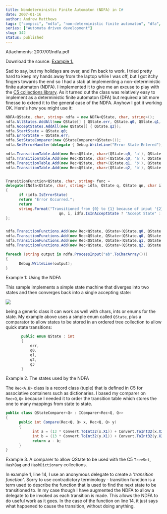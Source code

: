 ```yaml
---
title: Nondeterministic Finite Automaton (NDFA) in C#
date: 2007-01-16
author: Andrew Matthews
tags: ["compsci", "ndfa", "non-deterministic finite automaton", "dfa", "automata"]
series: ["Automata driven development"]
slug: 342
status: published
---
```

Attachments: 2007/01/ndfa.pdf

Download the source: [Example 1.](/2007/01/ndfa.pdf)

Sad to say, but my holidays are over, and I’m back to work. I tried pretty hard to keep my hands away from the laptop while I was off, but I got itchy fingers towards the end so I had a stab at implementing a non-deterministic finite automaton (NDFA). I implemented it to give me an excuse to play with the [C5 collections library](http://www.itu.dk/research/c5/). As it turned out the class was relatively easy to implement as a deterministic finite automaton (DFA) but required a bit more finesse to extend it to the general case of the NDFA. Anyhow I got it working OK. Here's how you might use it:

```csharp
NDFA<QState, char, string> ndfa = new NDFA<QState, char, string>();
ndfa.AllStates.AddAll(new QState[] { QState.err, QState.q0, QState.q1, QState.q2 });
ndfa.AcceptStates.AddAll(new QState[] { QState.q2});
ndfa.StartState = QState.q0;
ndfa.ErrorState = QState.err;
ndfa.SetStateComparer(new QStateComparer<QState>());
ndfa.SetErrorHandler(delegate { Debug.WriteLine("Error State Entered"); });

ndfa.TransitionTable.Add(new Rec<QState, char>(QState.q0, 'a'), QState.q1);
ndfa.TransitionTable.Add(new Rec<QState, char>(QState.q0, 'a'), QState.q2);
ndfa.TransitionTable.Add(new Rec<QState, char>(QState.q1, 'b'), QState.q3);
ndfa.TransitionTable.Add(new Rec<QState, char>(QState.q2, 'b'), QState.q3);


TransitionFunction<QState, char, string> func =
delegate(INdfa<QState, char, string> idfa, QState q, QState qn, char i)
{
      if (idfa.IsErrorState)
      return "Error Occurred.";
      return
      string.Format("Transitioned from {0} to {1} because of input '{2}' ({3})", q,
                        qn, i, idfa.IsInAcceptState ? "Accept State" : "Non-Accept State");
};


ndfa.TransitionFunctions.Add(new Rec<QState, QState>(QState.q0, QState.q1), func);
ndfa.TransitionFunctions.Add(new Rec<QState, QState>(QState.q0, QState.q2), func);
ndfa.TransitionFunctions.Add(new Rec<QState, QState>(QState.q1, QState.q3), func);
ndfa.TransitionFunctions.Add(new Rec<QState, QState>(QState.q2, QState.q3), func);

foreach (string output in ndfa.ProcessInput("ab".ToCharArray()))
{
      Debug.WriteLine(output);
}
```

Example 1: Using the NDFA

This sample implements a simple state machine that diverges into two states and then converges back into a single accepting state:

![](http://farm1.static.flickr.com/150/358981593_c4c694cc70_o_d.png)

being a generic class it can work as well with chars, ints or enums for the state. My example above uses a simple enum called `QState`, plus a comparator to allow states to be stored in an ordered tree collection to allow quick state transitions:

```csharp
       public enum QState : int
       {
           err,
           q0,
           q1,
           q2,
           q3
       }
```
Example 2. The states used by the NDFA

The `Rec<A,B>` class is a record class (tuple) that is defined in C5 for associative containers such as dictionaries. I based my comparer on `Rec<Q,Q>` because I needed it to order the transition table which stores the one to many mappings from state to state.

```csharp
public class QStateComparer<Q> : IComparer<Rec<Q, Q>>
{
      public int Compare(Rec<Q, Q> x, Rec<Q, Q> y)
      {
            int a = (13 * Convert.ToInt32(x.X1)) + Convert.ToInt32(x.X2);
            int b = (13 * Convert.ToInt32(y.X1)) + Convert.ToInt32(y.X2);
            return a - b;
      }
}
```

Example 3. A comparer to allow QState to be used with the C5 `TreeSet`, `HashBag` and `HashDictionary` collections.

In example 1, line 14, I use an anonymous delegate to create a *'transition function'*. Sorry to use contradictory terminology - transition function is a term used to describe the function that is used to find the next state to be transitioned to. In my case though I have augmented the NDFA to allow a delegate to be invoked as each transition is made. This allows the NDFA to do useful work as it goes. In the case of the function on line 14, it just says what happened to cause the transition, without doing anything.
